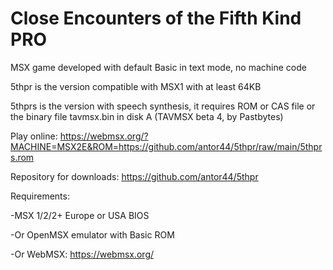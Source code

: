 # Close Encounters of the Fifth Kind PRO

MSX game developed with default Basic in text mode, no machine code

5thpr is the version compatible with MSX1 with at least 64KB

5thprs is the version with speech synthesis, it requires ROM or CAS file or the binary file tavmsx.bin in disk A (TAVMSX beta 4, by Pastbytes)



Play online: https://webmsx.org/?MACHINE=MSX2E&ROM=https://github.com/antor44/5thpr/raw/main/5thprs.rom

Repository for downloads: https://github.com/antor44/5thpr


Requirements:

-MSX 1/2/2+ Europe or USA BIOS

-Or OpenMSX emulator with Basic ROM

-Or WebMSX: https://webmsx.org/
